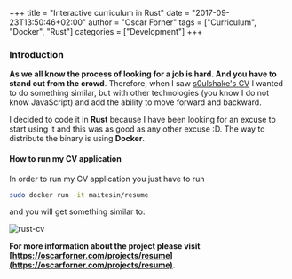 +++
title = "Interactive curriculum in Rust"
date = "2017-09-23T13:50:46+02:00"
author = "Oscar Forner"
tags = ["Curriculum", "Docker", "Rust"]
categories = ["Development"]
+++

### Introduction

**As we all know the process of looking for a job is hard. And you have to stand out from the crowd**. Therefore, when I saw [s0ulshake's CV](https://github.com/soulshake/cv.soulshake.net) I wanted to do something similar, but with other technologies (you know I do not know JavaScript) and add the ability to move forward and backward.

I decided to code it in **Rust** because I have been looking for an excuse to start using it and this was as good as any other excuse :D. The way to distribute the binary is using **Docker**.

#### How to run my CV application

In order to run my CV application you just have to run

``` bash
sudo docker run -it maitesin/resume
```

and you will get something similar to:

![rust-cv](https://raw.githubusercontent.com/maitesin/rust-cv/master/cv.gif)

**For more information about the project please visit [https://oscarforner.com/projects/resume](https://oscarforner.com/projects/resume)**.
